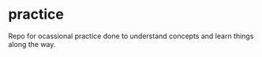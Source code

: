 # practice
Repo for ocassional practice done to understand concepts and learn things along the way.
